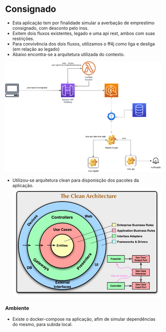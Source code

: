 # Consignado
- Esta aplicação tem por finalidade simular a averbação de emprestimo consignado, com desconto pelo inss.
- Exitem dois fluxos existentes, legado e uma api rest, ambos com suas restrições.
- Para convivência dos dois fluxos, utilizamos o ff4j como liga e desliga (em relação ao legado)
- Abaixo encontra-se a arquitetura utilizada do contexto.

![alt text](https://github.com/fabriciolfj/averbacao-service/blob/main/averba%C3%A7%C3%A3o.drawio.png)
- Utilizou-se arquitetura clean para disponisção dos pacotes da aplicação.
  ![alt text](https://github.com/fabriciolfj/averbacao-service/blob/main/clean.png)
### Ambiente
- Existe o docker-compose na aplicação, afim de simular dependências do mesmo, para subida local.
